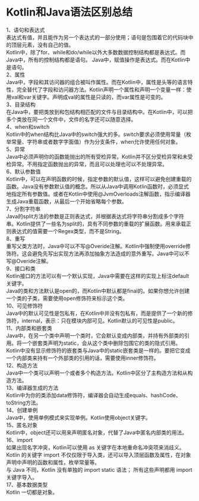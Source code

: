 # Kotlin和Java语法区别总结
1、语句和表达式</br>
    表达式有值，并且能作为另一个表达式的一部分使用；语句是包围着它的代码块中的顶层元素，没有自己的值。</br>
    Kotlin中，除了for、while和do/while以外大多数数据控制结构都是表达式。而Java中，所有的控制结构都是语句。
    Java中，赋值操作是表达式。而在Kotlin中是语句。</br>
2、属性</br>
    Java中，字段和其访问器的组合被叫作属性。而在Kotlin中，属性是头等的语言特性，完全替代了字段和访问器方法。Kotlin声明一个属性和声明一个变量一样：使用val和var关键字。声明成val的属性是只读的，而var属性是可变的。</br>
3、目录结构</br>
    在Java中，要把类放到和包结构相匹配的文件与目录结构中。在Kotlin中，可以把多个类放在同一个文件中，文件的名字还可以随意选择。</br>
4、when和switch</br>
    Kotlin中的when结构比Java中的switch强大的多。switch要求必须使用常量（枚举常量、字符串或者数字字面值）作为分支条件，when允许使用任何对象。</br>
5、异常</br>
    Java中必须声明你的函数能抛出的所有受检异常。Kotlin并不区分受检异常和未受检异常。不用指定函数抛出的异常，而且可以处理也可以不处理异常。</br>
6、默认参数值</br>
    Kotlin中，可以在声明函数的时候，指定参数的默认值，这样可以避免创建重载的函数。Java没有参数默认值的概念。所以从Java中调用Kotlin函数时，必须显式地指定所有参数值。或者在Kotlin中使用@JvmOverloads注解函数，指示编译器生成Java重载函数，从最后一个开始省略每个参数。</br>
7、分割字符串</br>
    Java的split方法的参数是正则表达式，并根据表达式将字符串分割成多个字符串。Kotlin提供了一些名为split的，具有不同参数的重载的扩展函数。用来承载正则表达式的值需要一个Regex类型，而不是String。</br>
8、重写</br>
    重写父类方法时，Java中可以不写@Overide注解。Kotlin中强制使用override修饰符。这会避免先写出实现方法再添加抽象方法造成的意外重写。Java中可以不写@Overide注解。</br>
9、接口和类</br>
    Kotlin接口的方法可以有一个默认实现，Java中需要在这样的实现上标注default关键字。</br>
    Java的类和方法默认是open的，而Kotlin中默认都是final的。如果你想允许创建一个类的子类，需要使用open修饰符来标示这个类。</br>
10、可见修饰符</br>
    Java中的默认可见性是包私有，在Kotlin中并没有包私有，而是提供了一个新的修饰符，internal，表示：只在模块内部可见。Kotlin默认的可见性是public。</br>
11、内部类和嵌套类</br>
    Java中，在另一个类中声明一个类时，它会默认变成内部类，并持有外部类的引用。将一个嵌套类声明为static，会从这个类中删除包围它的类的隐式引用。</br>
    Kotlin中没有显示修饰符的嵌套类与Java中的static嵌套类是一样的。要把它变成一个内部类来持有一个外部类的引用的话，需要使用inner修饰符。</br>
12、构造方法</br>
    Java中一个类可以声明一个或者多个构造方法。Kotlin中区分了主构造方法和从构造方法。</br>
13、编译器生成的方法</br>
    Kotlin中为你的类添加data修饰符，编译器会自动生成equals、hashCode、toString方法。</br>
14、创建单例</br>
    Java中，使用单例模式来实现单例。Kotlin使用object关键字。</br>
15、匿名对象</br>
    Kotlin中，object还可以用来声明匿名对象，代替了Java中匿名内部类的用法。</br>
16、import</br>
    如果出现名字冲突，Kotlin可以使用 as 关键字在本地重命名冲突项来消歧义。Kotlin 的关键字 import 不仅仅限于导入类，还可以导入顶层函数及属性，在对象声明中声明的函数和属性，枚举常量等。</br>
    与 Java 不同，Kotlin 没有单独的 import static 语法； 所有这些声明都用 import 关键字导入。</br>
17、基本数据类型</br>
    Kotlin 一切都是对象。</br>



    
